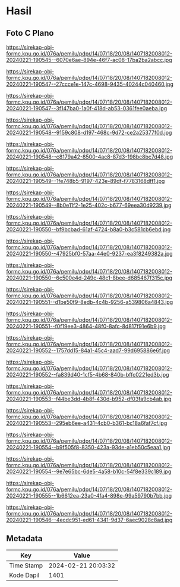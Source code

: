 # Hasil

## Foto C Plano

https://sirekap-obj-formc.kpu.go.id/076a/pemilu/pdpr/14/07/18/20/08/1407182008012-20240221-190545--6070e6ae-894e-46f7-ac08-17ba2ba2abcc.jpg

https://sirekap-obj-formc.kpu.go.id/076a/pemilu/pdpr/14/07/18/20/08/1407182008012-20240221-190547--27ccce1e-147c-4698-9435-40244c040460.jpg

https://sirekap-obj-formc.kpu.go.id/076a/pemilu/pdpr/14/07/18/20/08/1407182008012-20240221-190547--3f147ba0-1a0f-418d-ab53-0361fee0aeba.jpg

https://sirekap-obj-formc.kpu.go.id/076a/pemilu/pdpr/14/07/18/20/08/1407182008012-20240221-190548--9159c808-d197-468c-9d72-ce2a25377f0d.jpg

https://sirekap-obj-formc.kpu.go.id/076a/pemilu/pdpr/14/07/18/20/08/1407182008012-20240221-190548--c8179a42-8500-4ac8-87d3-198bc8bc7d48.jpg

https://sirekap-obj-formc.kpu.go.id/076a/pemilu/pdpr/14/07/18/20/08/1407182008012-20240221-190549--1fe748b5-9197-423e-89df-f7783168dff1.jpg

https://sirekap-obj-formc.kpu.go.id/076a/pemilu/pdpr/14/07/18/20/08/1407182008012-20240221-190549--8b0e11f2-1e25-402c-b677-69eea30d9239.jpg

https://sirekap-obj-formc.kpu.go.id/076a/pemilu/pdpr/14/07/18/20/08/1407182008012-20240221-190550--bf9bcbad-61af-4724-b8a0-b3c581cb6ebd.jpg

https://sirekap-obj-formc.kpu.go.id/076a/pemilu/pdpr/14/07/18/20/08/1407182008012-20240221-190550--47925bf0-57aa-44e0-9237-ea3f8249382a.jpg

https://sirekap-obj-formc.kpu.go.id/076a/pemilu/pdpr/14/07/18/20/08/1407182008012-20240221-190550--6c500e4d-249c-48c1-8bee-d685467f315c.jpg

https://sirekap-obj-formc.kpu.go.id/076a/pemilu/pdpr/14/07/18/20/08/1407182008012-20240221-190551--d1be50f9-8edb-4c4b-9256-a539806a4843.jpg

https://sirekap-obj-formc.kpu.go.id/076a/pemilu/pdpr/14/07/18/20/08/1407182008012-20240221-190551--f0f19ee3-4864-48f0-8afc-8d817f91e6b9.jpg

https://sirekap-obj-formc.kpu.go.id/076a/pemilu/pdpr/14/07/18/20/08/1407182008012-20240221-190552--1757dd15-84a1-45c4-aad7-99d695886e6f.jpg

https://sirekap-obj-formc.kpu.go.id/076a/pemilu/pdpr/14/07/18/20/08/1407182008012-20240221-190552--fa839d40-1cf5-4b68-840b-bffc0221ed3b.jpg

https://sirekap-obj-formc.kpu.go.id/076a/pemilu/pdpr/14/07/18/20/08/1407182008012-20240221-190553--f44be3dd-4b8f-430d-b952-df03fa9cb4ab.jpg

https://sirekap-obj-formc.kpu.go.id/076a/pemilu/pdpr/14/07/18/20/08/1407182008012-20240221-190553--295eb6ee-a431-4cb0-b361-bc18a6faf7cf.jpg

https://sirekap-obj-formc.kpu.go.id/076a/pemilu/pdpr/14/07/18/20/08/1407182008012-20240221-190554--b9f505f8-8350-423a-93de-a1eb50c5eaa1.jpg

https://sirekap-obj-formc.kpu.go.id/076a/pemilu/pdpr/14/07/18/20/08/1407182008012-20240221-190554--9e7e65bc-6de5-4a58-b10c-54f8e339c189.jpg

https://sirekap-obj-formc.kpu.go.id/076a/pemilu/pdpr/14/07/18/20/08/1407182008012-20240221-190555--1b6612ea-23a0-4fa4-898e-99a59790b7bb.jpg

https://sirekap-obj-formc.kpu.go.id/076a/pemilu/pdpr/14/07/18/20/08/1407182008012-20240221-190546--4ecdc951-ed61-4341-9d37-6aec9028c8ad.jpg


## Metadata

| Key        | Value               |
| ---------- | ------------------- |
| Time Stamp | 2024-02-21 20:03:32 |
| Kode Dapil | 1401                |



